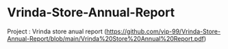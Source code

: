 # Vrinda-Store-Annual-Report

Project : Vrinda store anual report (https://github.com/vip-99/Vrinda-Store-Annual-Report/blob/main/Vrinda%20Store%20Annual%20Report.pdf)
